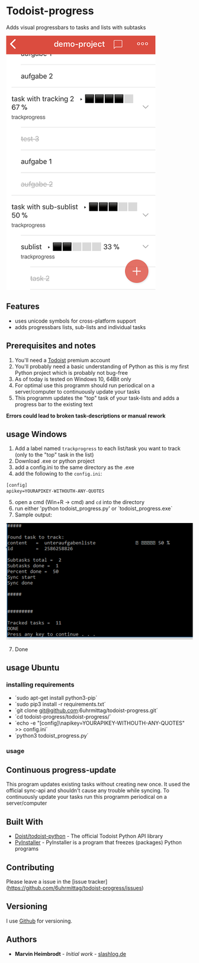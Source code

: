 # Todoist-progress

Adds visual progressbars to tasks and lists with subtasks

![Demo iOS](readme_resources/ios-demo-list.png)

## Features
- uses unicode symbols for cross-platform support
- adds progressbars lists, sub-lists and individual tasks

## Prerequisites and notes
1. You'll need a [Todoist](https://todoist.com) premium account
2. You'll probably need a basic understanding of Python as this is my first Python project which is probably not bug-free
3. As of today is tested on Windows 10, 64Bit only
4. For optimal use this programm should run periodical on a server/computer to continuously update your tasks
5. This programm updates the "top" task of your task-lists and adds a progress bar to the existing text

**Errors could lead to broken task-descriptions or manual rework**

## usage Windows
1. Add a label named `trackprogress` to each list/task you want to track (only to the "top" task in the list)
2. Download .exe or python project
3. add a config.ini to the same directory as the .exe
4. add the following to the `config.ini`:
```
[config]
apikey=YOURAPIKEY-WITHOUTH-ANY-QUOTES
```
5. open a cmd (Win+R -> cmd) and `cd` into the directory
6. run either 'python todoist_progress.py' or ´todoist_progress.exe`
7. Sample output:

![Demo output](readme_resources/cmd-sample-output.PNG)

7. Done

## usage Ubuntu
### installing requirements
- ´sudo apt-get install python3-pip´
- ´sudo pip3 install -r requirements.txt´
- ´git clone git@github.com:6uhrmittag/todoist-progress.git´
- ´cd todoist-progress/todoist-progress/´
- ´echo -e "[config]\napikey=YOURAPIKEY-WITHOUTH-ANY-QUOTES" >> config.ini´
- ´python3 todoist_progress.py´
### usage


## Continuous progress-update
This program updates existing tasks without creating new once. It used the official sync-api and shouldn't cause any trouble while syncing.
To continuously update your tasks run this programm periodical on a server/computer

## Built With

* [Doist/todoist-python](https://github.com/Doist/todoist-python) - The official Todoist Python API library
* [PyInstaller](https://www.pyinstaller.org) - PyInstaller is a program that freezes (packages) Python programs

## Contributing

Please leave a issue in the [issue tracker] (https://github.com/6uhrmittag/todoist-progress/issues)

## Versioning

I use [Github](https://github.com/6uhrmittag/todoist-progress/) for versioning. 

## Authors

* **Marvin Heimbrodt** - *Initial work* - [slashlog.de](https://slashlog.de)
